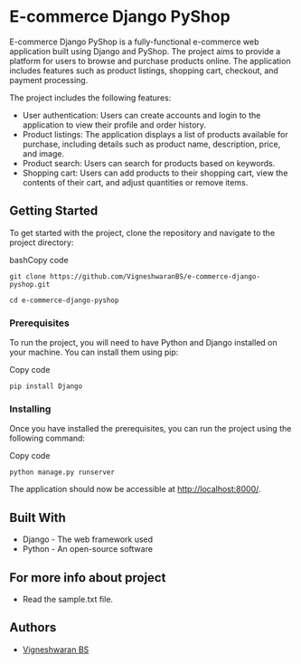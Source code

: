 # E-commerce Django PyShop

E-commerce Django PyShop is a fully-functional e-commerce web application built using Django and PyShop. The project aims to provide a platform for users to browse and purchase products online. The application includes features such as product listings, shopping cart, checkout, and payment processing.

The project includes the following features:

-   User authentication: Users can create accounts and login to the application to view their profile and order history.
-   Product listings: The application displays a list of products available for purchase, including details such as product name, description, price, and image.
-   Product search: Users can search for products based on keywords.
-   Shopping cart: Users can add products to their shopping cart, view the contents of their cart, and adjust quantities or remove items.

## Getting Started

To get started with the project, clone the repository and navigate to the project directory:

bashCopy code
```
git clone https://github.com/VigneshwaranBS/e-commerce-django-pyshop.git
```
```
cd e-commerce-django-pyshop 
```

### Prerequisites

To run the project, you will need to have Python and Django installed on your machine. You can install them using pip:

Copy code
```
pip install Django 
```

### Installing

Once you have installed the prerequisites, you can run the project using the following command:

Copy code
```
python manage.py runserver 
```

The application should now be accessible at [http://localhost:8000/](http://localhost:8000/).

## Built With

-   Django - The web framework used
-   Python - An open-source software 

## For more info about project
-   Read the sample.txt file.

## Authors

-   [Vigneshwaran BS](https://github.com/VigneshwaranBS)

